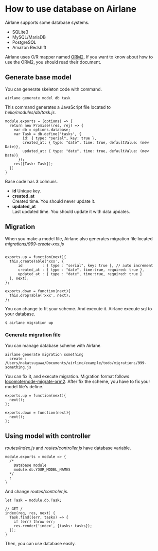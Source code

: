 # How to use database on Airlane

Airlane supports some database systems.

- SQLite3
- MySQL/MariaDB
- PostgreSQL
- Amazon Redshift

Airlane uses O/R mapper named [ORM2](https://github.com/dresende/node-orm2). If you want to know about how to use the ORM2, you should read their document.

## Generate base model

You can generate skeleton code with command.

```
airlane generate model db task
```

This command generates a JavaScript file located to *hello/modules/db/task.js*.

```
module.exports = (options) => {
  return new Promise((res, rej) => {
    var db = options.database;
    var Task = db.define('tasks', {
        id: { type: "serial", key: true },
        created_at: { type: "date", time: true, defaultValue: (new Date)},
        updated_at: { type: "date", time: true, defaultValue: (new Date)}
      });
    res({Task: Task});
  })
}
```

Base code has 3 colmuns.

- **id** 
Unique key.
- **created_at**  
Created time. You should never update it.
- **updated_at**  
Last updated time. You should update it with data updates.

## Migration

When you make a model file, Airlane also generates migration file located *migrations/999-create-xxx.js*

```

exports.up = function(next){
  this.createTable('xxx', {
      id         : { type : "serial", key: true }, // auto increment
      created_at : { type : "date", time:true, required: true },
      updated_at : { type : "date", time:true, required: true }
  }, next);
};

exports.down = function(next){
  this.dropTable('xxx', next);
};
```

You can change to fit your scheme. And execute it. Airlane execute sql to your database.

```
$ airlane migration up
```

### Generate migration file

You can manage database scheme with Airlane.

```
airlane generate migration something
  create : /Users/nakatsugawa/Documents/airline/example/todo/migrations/999-something.js
```

You can fix it, and execute migration. Migration format follows [locomote/node-migrate-orm2](https://github.com/locomote/node-migrate-orm2). After fix the scheme, you have to fix your model file's define.

```
exports.up = function(next){
  next();
};

exports.down = function(next){
  next();
};
```

## Using model with controller

*routes/index.js* and *routes/controller.js* have database variable.

```
module.exports = module => {
  /*
    Database module
    module.db.YOUR_MODEL_NAMES
  */
  :
}
```

And change *routes/controler.js*.

```
let Task = module.db.Task;

// GET /
index(req, res, next) {
  Task.find((err, tasks) => {
    if (err) throw err;
    res.render('index', {tasks: tasks}); 
  });
}
```

Then, you can use database easily.
